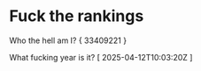 # Fuck the rankings

Who the hell am I?
{ 33409221 }

What fucking year is it?
[ 2025-04-12T10:03:20Z ]
